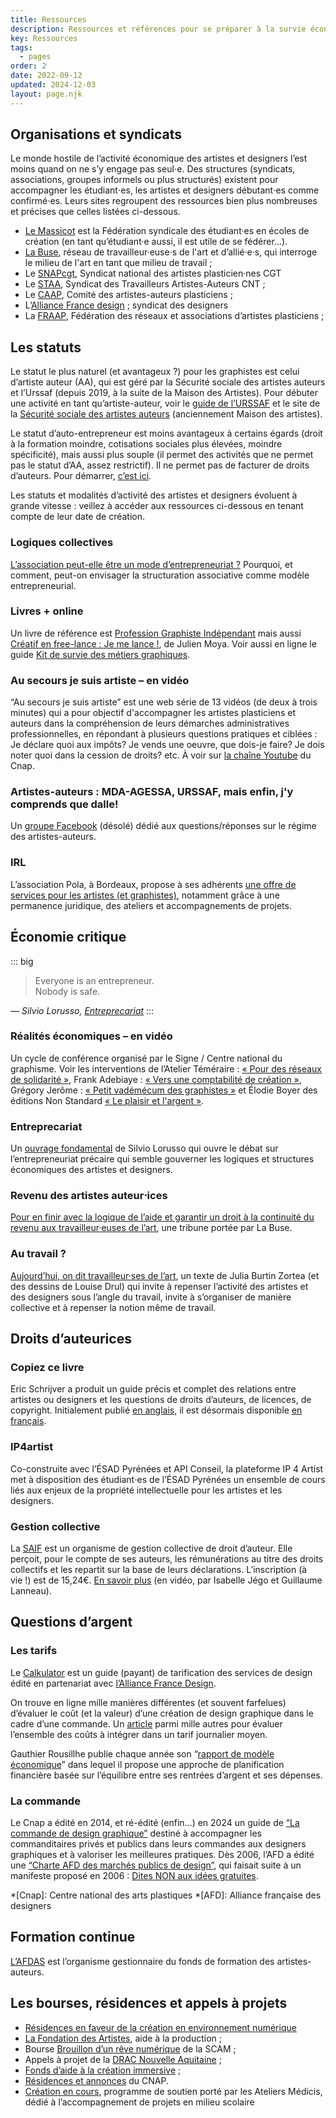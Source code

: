 ```yaml
---
title: Ressources
description: Ressources et références pour se préparer à la survie économique en tant que designer dans un monde hostile.
key: Ressources
tags: 
  - pages
order: 2
date: 2022-09-12
updated: 2024-12-03
layout: page.njk
---
```


## Organisations et syndicats

Le monde hostile de l’activité économique des artistes et designers l’est moins quand on ne s’y engage pas seul⋅e. Des structures (syndicats, associations, groupes informels ou plus structurés) existent pour accompagner les étudiant⋅es, les artistes et designers débutant⋅es comme confirmé⋅es. Leurs sites regroupent des ressources bien plus nombreuses et précises que celles listées ci-dessous.

* [Le Massicot](https://linktr.ee/lemassicot_union) est la Fédération syndicale des étudiant·es en écoles de création (en tant qu’étudiant·e aussi, il est utile de se fédérer…).
* [La Buse](https://la-buse.org/), réseau de travailleur·euse·s de l'art et d’allié·e·s, qui interroge le milieu de l'art en tant que milieu de travail ;
* Le [SNAPcgt](https://www.snapcgt.org/), Syndicat national des artistes plasticien·nes CGT 
* Le [STAA](https://staa-cnt-so.org/liens-utiles/), Syndicat des Travailleurs Artistes-Auteurs CNT ;
* Le [CAAP](http://caap.asso.fr), Comité des artistes-auteurs plasticiens ;
* L’[Alliance France design](https://www.alliancefrancedesign.com/) ; syndicat des designers
* La [FRAAP](http://fraap.org), Fédération des réseaux et associations d’artistes plasticiens ;


## Les statuts 

Le statut le plus naturel (et avantageux ?) pour les graphistes est celui d’artiste auteur (AA), qui est géré par la Sécurité sociale des artistes auteurs et l’Urssaf (depuis 2019, à la suite de la Maison des Artistes). Pour débuter une activité en tant qu’artiste-auteur, voir le [guide de l’URSSAF](https://www.urssaf.fr/portail/home/espaces-dedies/artistes-auteurs-diffuseurs-comm/vous-etes-artiste-auteur/debuter-votre-activite.html) et le site de la [ Sécurité sociale des artistes auteurs](http://www.secu-artistes-auteurs.fr) (anciennement Maison des artistes).

Le statut d’auto-entrepreneur est moins avantageux à certains égards (droit à la formation moindre, cotisations sociales plus élevées, moindre spécificité), mais aussi plus souple (il permet des activités que ne permet pas le statut d’AA, assez restrictif). Il ne permet pas de facturer de droits d’auteurs.
Pour démarrer, [c’est ici](https://www.autoentrepreneur.urssaf.fr/portail/accueil/creer-mon-auto-entreprise.html).

Les statuts et modalités d’activité des artistes et designers évoluent à grande vitesse : veillez à accéder aux ressources ci-dessous en tenant compte de leur date de création.

### Logiques collectives

[L’association peut-elle être un mode d’entrepreneuriat ?](https://www.questions-asso.com/episodes/s02/episode6.html) Pourquoi, et comment, peut-on envisager la structuration associative comme modèle entrepreneurial.

### Livres + online
Un livre de référence est [Profession Graphiste Indépendant](http://www.profession-graphiste-independant.com/) mais aussi [Créatif en free-lance : Je me lance !](http://www.creatif-freelance.com/), de Julien Moya. Voir aussi en ligne le guide [Kit de survie des métiers graphiques](http://kitdesurvie.metiers-graphiques.fr/).

### Au secours je suis artiste – en vidéo
“Au secours je suis artiste” est une web série de 13 vidéos (de deux à trois minutes) qui a pour objectif d'accompagner les artistes plasticiens et auteurs dans la compréhension de leurs démarches administratives professionnelles, en répondant à plusieurs questions pratiques et ciblées : Je déclare quoi aux impôts? Je vends une oeuvre, que dois-je faire? Je dois noter quoi dans la cession de droits? etc.
À voir sur [la chaîne Youtube](https://www.youtube.com/playlist?list=PLIILQPFtEDHt_U0U96wuaQahOS5JDCdut) du Cnap.

### Artistes-auteurs : MDA-AGESSA, URSSAF, mais enfin, j'y comprends que dalle!
Un [groupe Facebook](https://www.facebook.com/groups/1753584858218893/?multi_permalinks=3225551727688858) (désolé) dédié aux questions/réponses sur le régime des artistes-auteurs. 

### IRL 
L’association Pola, à Bordeaux, propose à ses adhérents [une offre de services pour les artistes (et graphistes)](https://pola.fr/ressources-pro/), notamment grâce à une permanence juridique, des ateliers et accompagnements de projets.

## Économie critique

::: big 
> Everyone is an entrepreneur. <br>Nobody is safe.

<cite>— Silvio Lorusso, <a href="https://silviolorusso.com/work/entreprecariat-eng/">Entreprecariat</a></cite>
:::


### Réalités économiques – en vidéo
Un cycle de conférence organisé par le Signe / Centre national du graphisme. Voir les interventions de l’Atelier Téméraire : [« Pour des réseaux de solidarité »](https://www.youtube.com/watch?v=-7gJDM-ackc), Frank Adebiaye : [« Vers une comptabilité de création »](https://www.youtube.com/watch?v=_o9XaL2FmOY), Grégory Jerôme : [« Petit vadémécum des graphistes »](https://www.youtube.com/watch?v=ZyF8VfSeVh0) et Élodie Boyer des éditions Non Standard [« Le plaisir et l'argent »](https://www.youtube.com/watch?v=zGx0_2Q0YHo).

### Entreprecariat
Un [ouvrage fondamental](https://www.onomatopee.net/exhibition/do-or-delegate/#publication_9408) de Silvio Lorusso qui ouvre le débat sur l’entrepreneuriat précaire qui semble gouverner les logiques et structures économiques des artistes et designers. 

### Revenu des artistes auteur⋅ices
[Pour en finir avec la logique de l’aide et garantir un droit à la continuité du revenu aux travailleur·euses de l’art](https://la-buse.org/ressources/Petition-Buse-2-Pour-en-finir-avec-la-logique-de-laide-et-garantir-un-droit-a-la-continuite-du-revenu-aux-travailleureuses-de-lart), une tribune portée par La Buse.

### Au travail ?
[Aujourd’hui, on dit travailleur·ses de l’art](https://www.369editions.com/aujourdhui-on-dit-travailleurses-de-lart/), un texte de Julia Burtin Zortea (et des dessins de Louise Drul) qui invite à repenser l’activité des artistes et des designers sous l’angle du travail, invite à s’organiser de manière collective et à repenser la notion même de travail.  

## Droits d’auteurices

### Copiez ce livre
Eric Schrijver a produit un guide précis et complet des relations entre artistes ou designers et les questions de droits d’auteurs, de licences, de copyright. Initialement publié [en anglais](https://copy-this-book.eu/), il est désormais disponible [en français](https://www.lespressesdureel.com/ouvrage.php?id=10593).

### IP4artist
Co-construite avec l’ÉSAD Pyrénées et API Conseil, la plateforme IP 4 Artist met à disposition des étudiant⋅es de l’ÉSAD Pyrénées un ensemble de cours liés aux enjeux de la propriété intellectuelle pour les artistes et les designers.

### Gestion collective
La [SAIF](https://saif.fr/) est un organisme de gestion collective de droit d’auteur. Elle perçoit, pour le compte de ses auteurs, les rémunérations au titre des droits collectifs et les repartit sur la base de leurs déclarations. L’inscription (à vie !) est de 15,24€. [En savoir plus](https://www.youtube.com/watch?v=JicWC3q41cw) (en vidéo, par Isabelle Jégo et Guillaume Lanneau).

## Questions d’argent

### Les tarifs 
Le [Calkulator](https://www.calkulator.com/fr/accueil/) est un guide (payant) de tarification des services de design édité en partenariat avec [l’Alliance France Design](https://www.alliancefrancedesign.com/).

On trouve en ligne mille manières différentes (et souvent farfelues) d’évaluer le coût (et la valeur) d’une création de design graphique dans le cadre d’une commande. Un [article](https://www.studio-polette.com/tarif-graphiste-freelance/) parmi mille autres pour évaluer l’ensemble des coûts à intégrer dans un tarif journalier moyen. 

Gauthier Rousillhe publie chaque année son “[rapport de modèle économique](http://gauthierroussilhe.com/fr/posts/activite-2019-2020)” dans lequel il propose une approche de planification financière basée sur l’équilibre entre ses rentrées d’argent et ses dépenses.

### La commande
Le Cnap a édité en 2014, et ré-édité (enfin…) en 2024 un guide de [“La commande de design graphique”](/static/docs/guide-de-la-commande-de-design-graphique.pdf) destiné à accompagner les commanditaires privés et publics dans leurs commandes aux designers graphiques et à valoriser les meilleures pratiques. Dès 2006, l’AFD a édité une [“Charte AFD  des marchés publics de design”](/static/docs/charte-afd-des-marches-publics-de-design-4e-edition.pdf), qui faisait suite à un manifeste proposé en 2006 : [Dites NON aux idées gratuites](/static/docs/dites-non-aux-idees-gratuites.pdf).

*[Cnap]: Centre national des arts plastiques
*[AFD]: Alliance française des designers

## Formation continue 
[L’AFDAS](https://www.afdas.com/) est l’organisme gestionnaire du fonds de formation des artistes-auteurs.

## Les bourses, résidences et appels à projets 
* [Résidences en faveur de la création en environnement numérique](https://hacnum.org/dispositifs-daides/)
* [La Fondation des Artistes](https://www.fondationdesartistes.fr/), aide à la production ;
* Bourse [Brouillon d’un rêve numérique](http://www.scam.fr/Brouillon-dun-reve) de la SCAM ;
* Appels à projet de la [DRAC Nouvelle Aquitaine](https://www.culture.gouv.fr/Regions/DRAC-Nouvelle-Aquitaine) ;
* [Fonds d’aide à la création immersive](https://www.cnc.fr/professionnels/aides-et-financements/creation-numerique/fonds-daide-a-la-creation-immersive_1725797) ;
* [Résidences et annonces](https://www.cnap.fr/annonces) du CNAP.
* [Création en cours](https://www.ateliersmedicis.fr/label/creation-en-cours-679), programme de soutien porté par les Ateliers Médicis, dédié à l’accompagnement de projets en milieu scolaire


